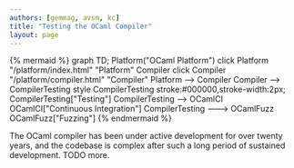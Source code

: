 ```yaml
---
authors: [gemmag, avsm, kc]
title: "Testing the OCaml Compiler"
layout: page
---
```


{% mermaid %}
graph TD;
Platform("OCaml Platform")
click Platform "/platform/index.html" "Platform"
Compiler
click Compiler "/platform/compiler.html" "Compiler"
Platform --> Compiler
Compiler --> CompilerTesting
style CompilerTesting stroke:#000000,stroke-width:2px;
CompilerTesting["Testing"]
CompilerTesting --> OCamlCI
OCamlCI["Continuous Integration"]
CompilerTesting ---> OCamlFuzz
OCamlFuzz["Fuzzing"]
{% endmermaid %}

The OCaml compiler has been under active development for over twenty years, and the codebase is complex after such a long period of sustained development.  TODO more.
